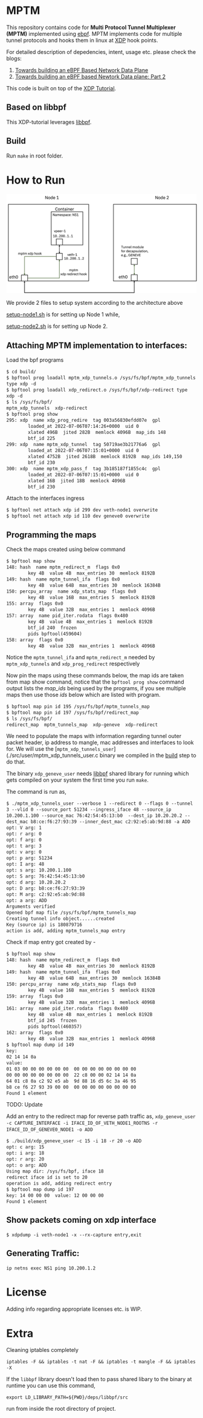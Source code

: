 # MPTM

This repository contains code for **Multi Protocol Tunnel Multiplexer (MPTM)** implemented using [ebpf](https://ebpf.io/).
MPTM implements code for multiple tunnel protocols and hooks them in linux at [XDP](https://www.iovisor.org/technology/xdp) hook points.

For detailed description of depedencies, intent, usage etc. please check the blogs:

1. [Towards building an eBPF Based Network Data Plane](https://medium.com/@palani.kodeswaran/towards-building-a-ebpf-based-network-datapath-f6135067c03e)
1. [Towards building an eBPF based Newtork Data plane: Part 2](https://medium.com/@palani.kodeswaran/towards-an-ebpf-based-datapath-part-2-2afd10ada603)

This code is built on top of the [XDP Tutorial](https://github.com/xdp-project/xdp-tutorial).

## Based on libbpf

This XDP-tutorial leverages [libbpf](https://github.com/libbpf/libbpf/).

## Build

Run ``make`` in root folder.

# How to Run
![System setup for testing](docs/setup.png "System setup for testing")

We provide 2 files to setup system according to the architecture above

[setup-node1.sh](./setup/setup-node1.sh) is for setting up Node 1 while,

[setup-node2.sh](./setup/setup-node2.sh) is for setting up Node 2.


## Attaching MPTM implementation to interfaces:

Load the bpf programs
```
$ cd build/
$ bpftool prog loadall mptm_xdp_tunnels.o /sys/fs/bpf/mptm_xdp_tunnels type xdp -d
$ bpftool prog loadall xdp_redirect.o /sys/fs/bpf/xdp-redirect type xdp -d
$ ls /sys/fs/bpf/
mptm_xdp_tunnels  xdp-redirect
$ bpftool prog show
295: xdp  name xdp_prog_redire  tag 003a56830efdd07e  gpl
        loaded_at 2022-07-06T07:14:26+0000  uid 0
        xlated 496B  jited 282B  memlock 4096B  map_ids 148
        btf_id 225
299: xdp  name mptm_xdp_tunnel  tag 50719ae3b21776a6  gpl
        loaded_at 2022-07-06T07:15:01+0000  uid 0
        xlated 4752B  jited 2618B  memlock 8192B  map_ids 149,150
        btf_id 230
300: xdp  name mptm_xdp_pass_f  tag 3b185187f1855c4c  gpl
        loaded_at 2022-07-06T07:15:01+0000  uid 0
        xlated 16B  jited 18B  memlock 4096B
        btf_id 230
```

Attach to the interfaces ingress

```
$ bpftool net attach xdp id 299 dev veth-node1 overwrite
$ bpftool net attach xdp id 110 dev geneve0 overwrite
```

## Programming the maps

Check the maps created using below command
```
$ bpftool map show
148: hash  name mptm_redirect_m  flags 0x0
        key 4B  value 4B  max_entries 30  memlock 8192B
149: hash  name mptm_tunnel_ifa  flags 0x0
        key 4B  value 64B  max_entries 30  memlock 16384B
150: percpu_array  name xdp_stats_map  flags 0x0
        key 4B  value 16B  max_entries 5  memlock 8192B
155: array  flags 0x0
        key 4B  value 32B  max_entries 1  memlock 4096B
157: array  name pid_iter.rodata  flags 0x480
        key 4B  value 4B  max_entries 1  memlock 8192B
        btf_id 240  frozen
        pids bpftool(459604)
158: array  flags 0x0
        key 4B  value 32B  max_entries 1  memlock 4096B
```

Notice the `mptm_tunnel_ifa` and `mptm_redirect_m` needed by `mptm_xdp_tunnels` and `xdp_prog_redirect` respectively

Now pin the maps using these commands below, the map ids are taken from map show command, notice that the `bpftool prog show`
command output lists the *map_ids* being used by the programs, if you see multiple maps then use those *ids* below which are
listed with program.

```
$ bpftool map pin id 195 /sys/fs/bpf/mptm_tunnels_map
$ bpftool map pin id 197 /sys/fs/bpf/redirect_map
$ ls /sys/fs/bpf/
redirect_map  mptm_tunnels_map  xdp-geneve  xdp-redirect
```

We need to populate the maps with information regarding tunnel outer packet header, ip address to mangle, mac addresses and interfaces to look for.
We will use the [`mptm_xdp_tunnels_user`](./src/user/mptm_xdp_tunnels_user.c  binary we compiled in the [build](#build) step to do that.

The binary `xdp_geneve_user` needs [libbpf](./deps/libbpf/) shared library for running which gets compiled on your system the
first time you run `make`.

The command is run as,

```
$ ./mptm_xdp_tunnels_user --verbose 1 --redirect 0 --flags 0 --tunnel 3 --vlid 0 --source_port 51234 --ingress_iface 48 --source_ip 10.200.1.100 --source_mac 76:42:54:45:13:b0  --dest_ip 10.20.20.2 --dest_mac b8:ce:f6:27:93:39 --inner_dest_mac c2:92:e5:ab:9d:88 -a ADD
opt: V arg: 1 
opt: r arg: 0 
opt: f arg: 0 
opt: t arg: 3 
opt: v arg: 0 
opt: p arg: 51234 
opt: I arg: 48 
opt: s arg: 10.200.1.100 
opt: S arg: 76:42:54:45:13:b0 
opt: d arg: 10.20.20.2 
opt: D arg: b8:ce:f6:27:93:39 
opt: M arg: c2:92:e5:ab:9d:88 
opt: a arg: ADD 
Arguments verified
Opened bpf map file /sys/fs/bpf/mptm_tunnels_map
Creating tunnel info object......created
Key (source ip) is 180879716
action is add, adding mptm_tunnels_map entry
```

Check if map entry got created by - 

```
$ bpftool map show
148: hash  name mptm_redirect_m  flags 0x0
        key 4B  value 4B  max_entries 30  memlock 8192B
149: hash  name mptm_tunnel_ifa  flags 0x0
        key 4B  value 64B  max_entries 30  memlock 16384B
150: percpu_array  name xdp_stats_map  flags 0x0
        key 4B  value 16B  max_entries 5  memlock 8192B
159: array  flags 0x0
        key 4B  value 32B  max_entries 1  memlock 4096B
161: array  name pid_iter.rodata  flags 0x480
        key 4B  value 4B  max_entries 1  memlock 8192B
        btf_id 245  frozen
        pids bpftool(460357)
162: array  flags 0x0
        key 4B  value 32B  max_entries 1  memlock 4096B
$ bpftool map dump id 149
key:
02 14 14 0a
value:
01 03 00 00 00 00 00 00  00 00 00 00 00 00 00 00
00 00 00 00 00 00 00 00  22 c8 00 00 02 14 14 0a
64 01 c8 0a c2 92 e5 ab  9d 88 16 d5 6c 3a 46 95
b8 ce f6 27 93 39 00 00  00 00 00 00 00 00 00 00
Found 1 element
```

TODO: Update

Add an entry to the redirect map for reverse path traffic as,
`xdp_geneve_user -c CAPTURE_INTERFACE -i IFACE_ID_OF_VETH_NODE1_ROOTNS -r IFACE_ID_OF_GENEVE0_NODE1 -o ADD`

```
$ ./build/xdp_geneve_user -c 15 -i 18 -r 20 -o ADD
opt: c arg: 15 
opt: i arg: 18 
opt: r arg: 20 
opt: o arg: ADD 
Using map dir: /sys/fs/bpf, iface 18 
redirect iface id is set to 20
operation is add, adding redirect entry
$ bpftool map dump id 197
key: 14 00 00 00  value: 12 00 00 00
Found 1 element
```

## Show packets coming on xdp interface

```
$ xdpdump -i veth-node1 -x --rx-capture entry,exit
```

## Generating Traffic:

```
ip netns exec NS1 ping 10.200.1.2
```

# License

Adding info regarding appropriate licenses etc. is WIP.

# Extra

Cleaning iptables completely

```
iptables -F && iptables -t nat -F && iptables -t mangle -F && iptables -X

```

If the `libbpf` library doesn't load then to pass shared libary to the binary at runtime you can use this command,
```
export LD_LIBRARY_PATH=${PWD}/deps/libbpf/src
```

run from inside the root directory of project.
